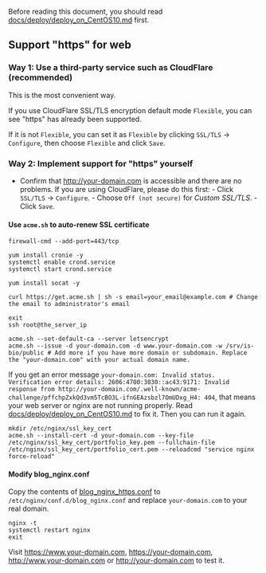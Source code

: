 Before reading this document, you should read [docs/deploy/deploy_on_CentOS10.md](/docs/deploy/deploy_on_CentOS10.md) first.

## Support "https" for web

### Way 1: Use a third-party service such as CloudFlare (recommended)

This is the most convenient way.

If you use CloudFlare SSL/TLS encryption default mode `Flexible`, you can see "https" has already been supported.

If it is not `Flexible`, you can set it as `Flexible` by clicking `SSL/TLS` -> `Configure`, then choose `Flexible` and click `Save`.

### Way 2: Implement support for "https" yourself

- Confirm that http://your-domain.com is accessible and there are no problems.
    If you are using CloudFlare, please do this first:
        - Click `SSL/TLS` -> `Configure`.
        - Choose `Off (not secure)` for *Custom SSL/TLS*.
        - Click `Save`.

#### Use `acme.sh` to auto-renew SSL certificate

```shell
firewall-cmd --add-port=443/tcp

yum install cronie -y
systemctl enable crond.service
systemctl start crond.service

yum install socat -y

curl https://get.acme.sh | sh -s email=your_email@example.com # Change the email to administrator's email

exit
ssh root@the_server_ip

acme.sh --set-default-ca --server letsencrypt
acme.sh --issue -d your-domain.com -d www.your-domain.com -w /srv/is-bio/public # Add more if you have more domain or subdomain. Replace the "your-domain.com" with your actual domain name.
```

If you get an error message `your-domain.com: Invalid status. Verification error details: 2606:4700:3030::ac43:9171: Invalid response from http://your-domain.com/.well-known/acme-challenge/pffchpZxkQd3vm5TcBO3L-ifnGEAzsbzl7OmUDxg_H4: 404`,
that means your web server or nginx are not running properly. Read [docs/deploy/deploy_on_CentOS10.md](/docs/deploy/deploy_on_CentOS10.md) to fix it. Then you can run it again.

```shell
mkdir /etc/nginx/ssl_key_cert
acme.sh --install-cert -d your-domain.com --key-file /etc/nginx/ssl_key_cert/portfolio_key.pem --fullchain-file /etc/nginx/ssl_key_cert/portfolio_cert.pem --reloadcmd "service nginx force-reload"
```

#### Modify blog_nginx.conf
Copy the contents of [blog_nginx_https.conf](/docs/deploy/blog_nginx_https.conf) to `/etc/nginx/conf.d/blog_nginx.conf` and replace `your-domain.com` to your real domain.

```shell
nginx -t
systemctl restart nginx
exit
```

Visit https://www.your-domain.com, https://your-domain.com, http://www.your-domain.com or http://your-domain.com to test it.
